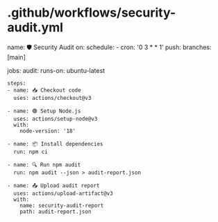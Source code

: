 # .github/workflows/security-audit.yml
name: 🛡️ Security Audit
on:
  schedule:
    - cron: '0 3 * * 1'
  push:
    branches: [main]

jobs:
  audit:
    runs-on: ubuntu-latest

    steps:
    - name: 📥 Checkout code
      uses: actions/checkout@v3

    - name: 🟢 Setup Node.js
      uses: actions/setup-node@v3
      with:
        node-version: '18'

    - name: 📦 Install dependencies
      run: npm ci

    - name: 🔍 Run npm audit
      run: npm audit --json > audit-report.json

    - name: 📤 Upload audit report
      uses: actions/upload-artifact@v3
      with:
        name: security-audit-report
        path: audit-report.json
